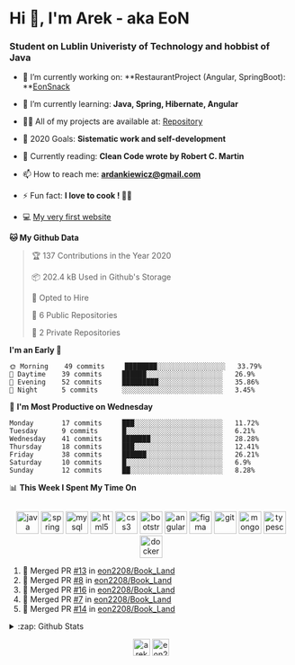 <h1> Hi 👋, I'm Arek - aka EoN </h1>
<h3> Student on Lublin Univeristy of Technology and hobbist of Java</h3>

- 🔭 I’m currently working on: **RestaurantProject (Angular, SpringBoot): **[EonSnack]

- 🌱 I’m currently learning: **Java, Spring, Hibernate, Angular**

- 👨‍💻 All of my projects are available at: [Repository]

- 🥅 2020 Goals: **Sistematic work and self-development**

- 📖 Currently reading: **Clean Code wrote by Robert C. Martin**

- 📫 How to reach me: **ardankiewicz@gmail.com**

- ⚡ Fun fact: **I love to cook ! 🍖🍳**

- 💻 [My very first website][website] 


<!--START_SECTION:waka-->
**🐱 My Github Data** 

> 🏆 137 Contributions in the Year 2020
 > 
> 📦 202.4 kB Used in Github's Storage 
 > 
> 💼 Opted to Hire
 > 
> 📜 6 Public Repositories
 > 
> 🔑 2 Private Repositories 

**I'm an Early 🐤** 

```text
🌞 Morning    49 commits     ████████░░░░░░░░░░░░░░░░░   33.79% 
🌆 Daytime    39 commits     ██████░░░░░░░░░░░░░░░░░░░   26.9% 
🌃 Evening    52 commits     █████████░░░░░░░░░░░░░░░░   35.86% 
🌙 Night      5 commits      ░░░░░░░░░░░░░░░░░░░░░░░░░   3.45%

```
📅 **I'm Most Productive on Wednesday** 

```text
Monday       17 commits     ███░░░░░░░░░░░░░░░░░░░░░░   11.72% 
Tuesday      9 commits      █░░░░░░░░░░░░░░░░░░░░░░░░   6.21% 
Wednesday    41 commits     ███████░░░░░░░░░░░░░░░░░░   28.28% 
Thursday     18 commits     ███░░░░░░░░░░░░░░░░░░░░░░   12.41% 
Friday       38 commits     ██████░░░░░░░░░░░░░░░░░░░   26.21% 
Saturday     10 commits     █░░░░░░░░░░░░░░░░░░░░░░░░   6.9% 
Sunday       12 commits     ██░░░░░░░░░░░░░░░░░░░░░░░   8.28%

```


📊 **This Week I Spent My Time On** 

```text
```


<!--END_SECTION:waka-->

<p align="center">
<img src="https://devicons.github.io/devicon/devicon.git/icons/java/java-original-wordmark.svg" alt="java" width="40" height="40"/> 
<img src="https://www.vectorlogo.zone/logos/springio/springio-icon.svg" alt="spring" width="40" height="40"/> 
<img src="https://devicons.github.io/devicon/devicon.git/icons/mysql/mysql-original-wordmark.svg" alt="mysql" width="40" height="40"/> 
<img src="https://devicons.github.io/devicon/devicon.git/icons/html5/html5-original-wordmark.svg" alt="html5" width="40" height="40"/> 
<img src="https://devicons.github.io/devicon/devicon.git/icons/css3/css3-original-wordmark.svg" alt="css3" width="40" height="40"/> 
<img src="https://devicons.github.io/devicon/devicon.git/icons/bootstrap/bootstrap-plain.svg" alt="bootstrap" width="40" height="40"/> 
<img src="https://devicons.github.io/devicon/devicon.git/icons/angularjs/angularjs-original.svg" alt="angularjs" width="40" height="40"/>
<img src="https://www.vectorlogo.zone/logos/figma/figma-icon.svg" alt="figma" width="40" height="40"/> 
<img src="https://www.vectorlogo.zone/logos/git-scm/git-scm-icon.svg" alt="git" width="40" height="40"/> 
<img src="https://devicons.github.io/devicon/devicon.git/icons/mongodb/mongodb-original-wordmark.svg" alt="mongodb" width="40" height="40"/> 
<img src="https://devicons.github.io/devicon/devicon.git/icons/typescript/typescript-original.svg" alt="typescript" width="40" height="40"/>
<img src="https://devicons.github.io/devicon/devicon.git/icons/docker/docker-original-wordmark.svg" alt="docker" width="40" height="40"/>
</p>


<!--START_SECTION:activity-->
1. 🎉 Merged PR [#13](https://github.com/eon2208/Book_Land/pull/13) in [eon2208/Book_Land](https://github.com/eon2208/Book_Land)
2. 🎉 Merged PR [#8](https://github.com/eon2208/Book_Land/pull/8) in [eon2208/Book_Land](https://github.com/eon2208/Book_Land)
3. 🎉 Merged PR [#16](https://github.com/eon2208/Book_Land/pull/16) in [eon2208/Book_Land](https://github.com/eon2208/Book_Land)
4. 🎉 Merged PR [#7](https://github.com/eon2208/Book_Land/pull/7) in [eon2208/Book_Land](https://github.com/eon2208/Book_Land)
5. 🎉 Merged PR [#14](https://github.com//eon2208/Book_Land/pull/14) in [eon2208/Book_Land](https://github.com//eon2208/Book_Land)
<!--END_SECTION:activity-->

<details>
  <summary>:zap: Github Stats</summary>
  <img align="left" alt="codeSTACKr's Github Stats" src="https://github-readme-stats.codestackr.vercel.app/api?username=eon2208&show_icons=true&hide_border=true" />
 <img align="left" src="https://github-readme-stats.vercel.app/api/top-langs/?username=eon2208&layout=compact" alt="eon2208" /></p>
</details>


<p align="center">
<a href="https://linkedin.com/in/arek dankiewicz" target="blank"><img align="center" src="https://cdn.jsdelivr.net/npm/simple-icons@3.0.1/icons/linkedin.svg" alt="arek dankiewicz" height="30" width="30" /></a>
<a href="https://instagram.com/eon2208" target="blank"><img align="center" src="https://cdn.jsdelivr.net/npm/simple-icons@3.0.1/icons/instagram.svg" alt="eon2208" height="30" width="30" /></a>
</p>

[website]: https://jardan.biz/
[EonSnack]: https://github.com/eon2208/favouriteRestaurant/
[Repository]: https://github.com/eon2208?tab=repositories
